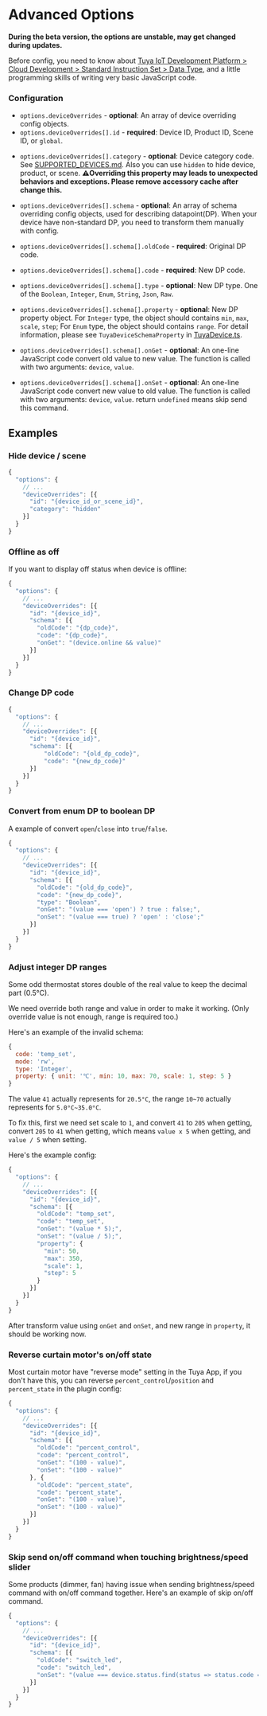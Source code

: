 # Advanced Options

**During the beta version, the options are unstable, may get changed during updates.**

Before config, you need to know about [Tuya IoT Development Platform > Cloud Development > Standard Instruction Set > Data Type](https://developer.tuya.com/en/docs/iot/datatypedescription?id=K9i5ql2jo7j1k), and a little programming skills of writing very basic JavaScript code.


### Configuration

- `options.deviceOverrides` - **optional**: An array of device overriding config objects.
- `options.deviceOverrides[].id` - **required**: Device ID, Product ID, Scene ID, or `global`.
<!--
- `options.deviceOverrides[].accessoryCategory` - **optional**: Accessory Category ID. Overriding this property can change accessory's icon. See: [Homebridge Plugin Documentation > Categories](https://developers.homebridge.io/#/categories)
-->
- `options.deviceOverrides[].category` - **optional**: Device category code. See [SUPPORTED_DEVICES.md](./SUPPORTED_DEVICES.md). Also you can use `hidden` to hide device, product, or scene. **⚠️Overriding this property may leads to unexpected behaviors and exceptions. Please remove accessory cache after change this.**

- `options.deviceOverrides[].schema` - **optional**: An array of schema overriding config objects, used for describing datapoint(DP). When your device have non-standard DP, you need to transform them manually with config.
- `options.deviceOverrides[].schema[].oldCode` - **required**: Original DP code.
- `options.deviceOverrides[].schema[].code` - **required**: New DP code.
- `options.deviceOverrides[].schema[].type` - **optional**: New DP type. One of the `Boolean`, `Integer`, `Enum`, `String`, `Json`, `Raw`.
- `options.deviceOverrides[].schema[].property` - **optional**: New DP property object. For `Integer` type, the object should contains `min`, `max`, `scale`, `step`; For `Enum` type, the object should contains `range`. For detail information, please see `TuyaDeviceSchemaProperty` in [TuyaDevice.ts](./src/device/TuyaDevice.ts).
- `options.deviceOverrides[].schema[].onGet` - **optional**: An one-line JavaScript code convert old value to new value. The function is called with two arguments: `device`, `value`.
- `options.deviceOverrides[].schema[].onSet` - **optional**: An one-line JavaScript code convert new value to old value. The function is called with two arguments: `device`, `value`. return `undefined` means skip send this command.

## Examples

### Hide device / scene

```js
{
  "options": {
    // ...
    "deviceOverrides": [{
      "id": "{device_id_or_scene_id}",
      "category": "hidden"
    }]
  }
}
```

### Offline as off

If you want to display off status when device is offline:
```js
{
  "options": {
    // ...
    "deviceOverrides": [{
      "id": "{device_id}",
      "schema": [{
        "oldCode": "{dp_code}",
        "code": "{dp_code}",
        "onGet": "(device.online && value)"
      }]
    }]
  }
}
```

### Change DP code

```js
{
  "options": {
    // ...
    "deviceOverrides": [{
      "id": "{device_id}",
      "schema": [{
          "oldCode": "{old_dp_code}",
          "code": "{new_dp_code}"
      }]
    }]
  }
}
```

### Convert from enum DP to boolean DP

A example of convert `open`/`close` into `true`/`false`.
```js
{
  "options": {
    // ...
    "deviceOverrides": [{
      "id": "{device_id}",
      "schema": [{
        "oldCode": "{old_dp_code}",
        "code": "{new_dp_code}",
        "type": "Boolean",
        "onGet": "(value === 'open') ? true : false;",
        "onSet": "(value === true) ? 'open' : 'close';"
      }]
    }]
  }
}
```

### Adjust integer DP ranges

Some odd thermostat stores double of the real value to keep the decimal part (0.5°C).

We need override both range and value in order to make it working. (Only override value is not enough, range is required too.)

Here's an example of the invalid schema:
```js
{
  code: 'temp_set',
  mode: 'rw',
  type: 'Integer',
  property: { unit: '℃', min: 10, max: 70, scale: 1, step: 5 }
}
```

The value `41` actually represents for `20.5°C`, the range `10~70` actually represents for `5.0°C~35.0°C`.

To fix this, first we need set scale to `1`, and convert `41` to `205` when getting, convert `205` to `41` when getting, which means `value x 5` when getting, and `value / 5` when setting.

Here's the example config:
```js
{
  "options": {
    // ...
    "deviceOverrides": [{
      "id": "{device_id}",
      "schema": [{
        "oldCode": "temp_set",
        "code": "temp_set",
        "onGet": "(value * 5);",
        "onSet": "(value / 5);",
        "property": {
          "min": 50,
          "max": 350,
          "scale": 1,
          "step": 5
        }
      }]
    }]
  }
}
```

After transform value using `onGet` and `onSet`, and new range in `property`, it should be working now.

### Reverse curtain motor's on/off state

Most curtain motor have "reverse mode" setting in the Tuya App, if you don't have this, you can reverse `percent_control`/`position` and `percent_state` in the plugin config:

```js
{
  "options": {
    // ...
    "deviceOverrides": [{
      "id": "{device_id}",
      "schema": [{
        "oldCode": "percent_control",
        "code": "percent_control",
        "onGet": "(100 - value)",
        "onSet": "(100 - value)"
      }, {
        "oldCode": "percent_state",
        "code": "percent_state",
        "onGet": "(100 - value)",
        "onSet": "(100 - value)"
      }]
    }]
  }
}
```

### Skip send on/off command when touching brightness/speed slider

Some products (dimmer, fan) having issue when sending brightness/speed command with on/off command together. Here's an example of skip on/off command.

```js
{
  "options": {
    // ...
    "deviceOverrides": [{
      "id": "{device_id}",
      "schema": [{
        "oldCode": "switch_led",
        "code": "switch_led",
        "onSet": "(value === device.status.find(status => status.code === 'switch_led').value) ? undefined : value"
      }]
    }]
  }
}
```
